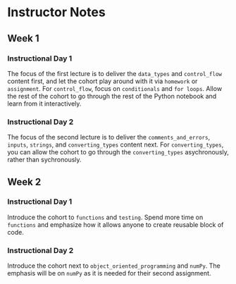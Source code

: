 # Instructor Notes

## Week 1

### Instructional Day 1
The focus of the first lecture is to deliver the `data_types` and `control_flow` content first, and let the cohort play around with it via `homework` or `assignment`. For `control_flow`, focus on `conditionals` and `for loops`. Allow the rest of the cohort to go through the rest of the Python notebook and learn from it interactively.

### Instructional Day 2
The focus of the second lecture is to deliver the `comments_and_errors`, `inputs`, `strings`, and `converting_types` content next. For `converting_types`, you can allow the cohort to go through the `converting_types` asychronously, rather than sychronously.

## Week 2

### Instructional Day 1
Introduce the cohort to `functions` and `testing`. Spend more time on `functions` and emphasize how it allows anyone to create reusable block of code.

### Instructional Day 2
Introduce the cohort next to `object_oriented_programming` and `numPy`. The emphasis will be on `numPy` as it is needed for their second assignment.
